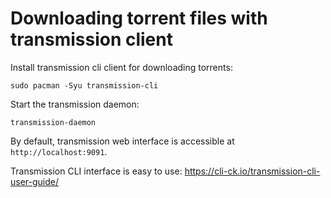 # Downloading torrent files with transmission client

Install transmission cli client for downloading torrents:
```
sudo pacman -Syu transmission-cli
```

Start the transmission daemon:
```
transmission-daemon
```

By default, transmission web interface is accessible at `http://localhost:9091`.

Transmission CLI interface is easy to use:
<https://cli-ck.io/transmission-cli-user-guide/>


